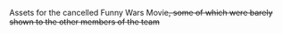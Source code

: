 Assets for the cancelled Funny Wars Movie~~, some of which were barely shown to the other members of the team~~
